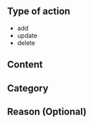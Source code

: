 <!-- NOTE: we prefer you use the issue if you just want to add some new content -->
<!-- Please specify your purpose -->
<!-- Use a title like following  -->
<!-- [add][database][InfluxDB] -->
<!-- [update][database][Graphite] -->


## Type of action

<!-- Leave one action and delete the others -->

- add
- update
- delete

## Content

<!-- put both the link and title here -->

## Category

<!-- Database -->
<!-- Backend -->
<!-- reading -->
<!-- monitor -->

## Reason (Optional)

<!-- examples: -->
<!-- add: this paper brings a more narrow solution but increase performance under heavy read -->
<!-- update: the project link has changed -->
<!-- delete: the project is too old -->
